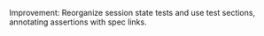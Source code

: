 Improvement: Reorganize session state tests and use test sections, annotating assertions with spec links.
